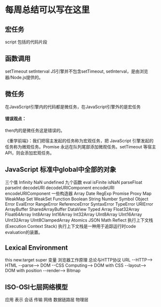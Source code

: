 # 每周总结可以写在这里

## 宏任务
script 包括的代码片段
## 函数调用
setTimeout
setInterval JS引擎并不包含setTimeout, setInterval，是由浏览器/Node.js提供的。
## 微任务
在JavaScript引擎内的代码都是微任务，在JavaScript引擎外的是宏任务

#### 错误观点：
then内的是微任务这是错误的。

《重学前端》：我们把宿主发起的任务称为宏观任务，把 JavaScript 引擎发起的任务称为微观任务。Promise 永远在队列尾部添加微观任务。setTimeout 等宿主 API，则会添加宏观任务。

## JavaScript 标准中global中全部的对象
三个值
Infinity
NaN
undefined
九个函数
eval
isFinite
isNaN
parseFloat
parseInt
decodeURI
decodeURIComponent
encodeURI
encodeURIComponent
一些构造器
Array
Date
RegExp
Promise
Proxy
Map
WeakMap
Set
WeakSet
Function
Boolean
String
Number
Symbol
Object
Error
EvalError
RangeError
ReferenceError
SyntaxError
TypeError
URIError
ArrayBuffer
SharedArrayBuffer
DataView
Typed Array
Float32Array
Float64Array
Int8Array
Int16Array
Int32Array
UInt8Array
UInt16Array
UInt32Array
UInt8ClampedArray
Atomics
JSON
Math
Reflect
执行上下文栈 (Execution Context Stack)
执行上下文栈是一种用于追踪运行时code evaluation的装置。

## Lexical Environment
this
new.target
super
变量
浏览器工作原理
总论与HTTP协议
URL --HTTP--> HTML --parse--> DOM --CSS Computing--> DOM with CSS --layout--> DOM with position --render--> Bitmap

## ISO-OSI七层网络模型

应用
表示
会话
传输
网络
数据链路层
物理层